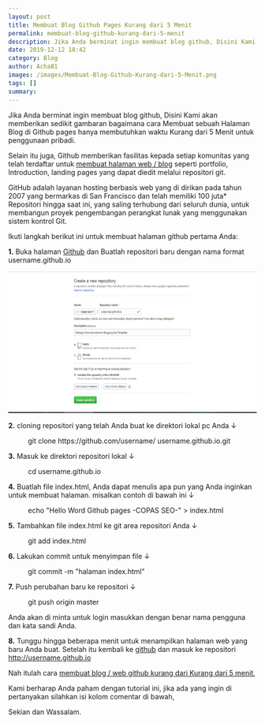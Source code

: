 ```yaml
---
layout: post
title: Membuat Blog Github Pages Kurang dari 5 Menit
permalink: membuat-blog-github-kurang-dari-5-menit
description: Jika Anda berminat ingin membuat blog github, Disini Kami akan memberikan sedikit gambaran bagaimana cara Membuat sebuah Halaman Blog di Github pages hanya membutuhkan...
date: 2019-12-12 18:42
category: Blog
author: Acha81
images: /images/Membuat-Blog-Github-Kurang-dari-5-Menit.png
tags: []
summary: 
---
```

Jika Anda berminat ingin membuat blog github, Disini Kami akan memberikan sedikit gambaran bagaimana cara Membuat sebuah Halaman Blog di Github pages hanya membutuhkan waktu Kurang dari 5 Menit untuk penggunaan pribadi.

Selain itu juga, Github memberikan fasilitas kepada setiap komunitas yang telah terdaftar untuk [membuat halaman web / blog](membuat-blog-github-kurang-dari-5-menit) seperti portfolio, Introduction, landing pages yang dapat diedit melalui repositori git.

GitHub adalah layanan hosting berbasis web yang di dirikan pada tahun 2007 yang bermarkas di San Francisco dan telah memiliki 100 juta* Repositori hingga saat ini, yang saling terhubung dari seluruh dunia, untuk membangun proyek pengembangan perangkat lunak yang menggunakan sistem kontrol Git.

Ikuti langkah berikut ini untuk membuat halaman github pertama Anda: 

__1.__ Buka halaman [Github](github.com) dan Buatlah repositori baru dengan nama format username.github.io

![Membuat repositori](/images/copas-seo-Blog-Github.png)

__2.__ cloning repositori yang telah Anda buat ke direktori lokal pc Anda ↓

<figure class="highlight">
    <span class="nt">git clone https://github.com/username/ username.github.io.git</span>
</figure>

__3.__ Masuk ke direktori repositori lokal ↓

<figure class="highlight">
    <span class="nt">cd username.github.io</span>
</figure>

__4.__ Buatlah file index.html, Anda dapat menulis apa pun yang Anda inginkan untuk membuat halaman. misalkan contoh di bawah ini ↓

<figure class="highlight">
    <span class="nt">echo "Hello Word Github pages -COPAS SEO-" > index.html</span>
</figure>

__5.__ Tambahkan file index.html ke git area repositori Anda ↓

<figure class="highlight">
    <span class="nt">git add index.html</span>
</figure>

__6.__ Lakukan commit untuk menyimpan file ↓

<figure class="highlight">
    <span class="nt">git commit -m "halaman index.html"</span>
</figure>

__7.__ Push perubahan baru ke repositori ↓

<figure class="highlight">
    <span class="nt">git push origin master</span>
</figure>

Anda akan di minta untuk login masukkan dengan benar nama pengguna dan kata sandi Anda.

__8.__ Tunggu hingga beberapa menit untuk menampilkan halaman web yang baru Anda buat. Setelah itu kembali ke [github](github.com) dan masuk ke repositori http://username.github.io

Nah itulah cara [membuat blog / web github kurang dari Kurang dari 5 menit](membuat-blog-github-kurang-dari-5-menit),

Kami berharap Anda paham dengan tutorial ini, jika ada yang ingin di pertanyakan silahkan isi kolom comentar di bawah,

Sekian dan Wassalam.